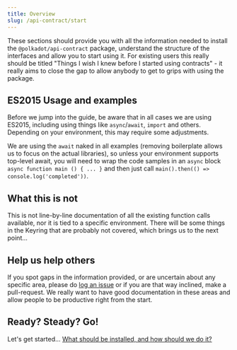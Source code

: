 ```yaml
---
title: Overview
slug: /api-contract/start
---
```


These sections should provide you with all the information needed to install the `@polkadot/api-contract` package, understand the structure of the interfaces and allow you to start using it. For existing users this really should be titled "Things I wish I knew before I started using contracts" - it really aims to close the gap to allow anybody to get to grips with using the package.


## ES2015 Usage and examples

Before we jump into the guide, be aware that in all cases we are using ES2015, including using things like `async`/`await`, `import` and others. Depending on your environment, this may require some adjustments.

We are using the `await` naked in all examples (removing boilerplate allows us to focus on the actual libraries), so unless your environment supports top-level await, you will need to wrap the code samples in an `async` block `async function main () { ... }` and then just call `main().then(() => console.log('completed'))`.


## What this is not

This is not line-by-line documentation of all the existing function calls available, nor it is tied to a specific environment. There will be some things in the Keyring that are probably not covered, which brings us to the next point...


## Help us help others

If you spot gaps in the information provided, or are uncertain about any specific area, please do [log an issue](https://github.com/polkadot-js/docs/issues) or if you are that way inclined, make a pull-request. We really want to have good documentation in these areas and allow people to be productive right from the start.


## Ready? Steady? Go!

Let's get started... [What should be installed, and how should we do it?](install.md)
